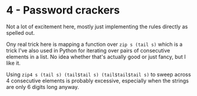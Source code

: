 # 4 - Password crackers
Not a lot of excitement here, mostly just implementing the rules directly as spelled out.

Ony real trick here is mapping a function over `zip s (tail s)` which is a trick I've also used in Python for iterating over pairs of consecutive elements in a list. No idea whether that's actually good or just fancy, but I like it.

Using `zip4 s (tail s) (tail$tail s) (tail$tail$tail s)` to sweep across 4 consecutive elements is probably excessive, especially when the strings are only 6 digits long anyway.
